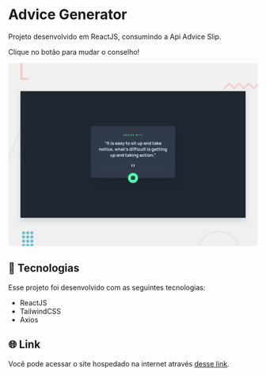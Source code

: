 # Advice Generator

Projeto desenvolvido em ReactJS, consumindo a Api Advice Slip.

Clique no botão para mudar o conselho!

<img src="./src/assets/desktop-preview.jpg"/>

## 🚀 Tecnologias

Esse projeto foi desenvolvido com as seguintes tecnologias:

- ReactJS
- TailwindCSS
- Axios

## 🌐 Link

Você pode acessar o site hospedado na internet através [desse link](https://advice-generator.vercel.app/).
